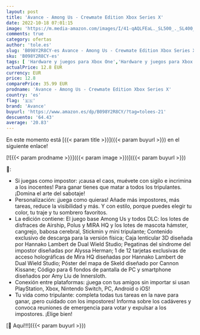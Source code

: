 ```yaml
---
layout: post
title: 'Avance - Among Us - Crewmate Edition Xbox Series X'
date: 2022-10-18 07:01:15
image: 'https://m.media-amazon.com/images/I/41-qAQLFEaL._SL500_._SL400_.jpg'
comments: true
category: ofertas
author: 'tole.es'
slug: 'B098Y2R8CY-es Avance - Among Us - Crewmate Edition Xbox Series X'
sku: 'B098Y2R8CY-es'
tags: [ 'Hardware y juegos para Xbox One','Hardware y juegos para Xbox Series X y S','Juegos para Xbox One','Videojuegos','avance','xbox','🇪🇸', ]
actualPrice: 12.8 EUR
currency: EUR
price: 12.8
comparePrice: 35.99 EUR
prodname: 'Avance - Among Us - Crewmate Edition Xbox Series X'
country: 'es'
flag: '🇪🇸'
brand: 'Avance'
buyurl: 'https://www.amazon.es/dp/B098Y2R8CY/?tag=tolees-21'
descuento: '64.43'
average: '20.83'
---
```


En este momento está [{{< param title >}}]({{< param buyurl >}}) en el siguiente enlace!

[![{{< param prodname >}}]({{< param image >}})]({{< param buyurl >}})

🔎:

- Si juegas como impostor: ¡causa el caos, muévete con sigilo e incrimina a los inocentes! Para ganar tienes que matar a todos los tripulantes. ¡Domina el arte del sabotaje!
- Personalización: ¡juega como quieras! Añade más impostores, más tareas, reduce la visibilidad y más. Y con estilo, porque puedes elegir tu color, tu traje y tu sombrero favoritos.
- La edición contiene: El juego base Among Us y todos DLC: los lotes de disfraces de Airship, Polus y MIRA HQ y los lotes de mascota hámster, cangrejo, babosa cerebral, Stickmin y mini tripulante; Contenido exclusivo de descarga para la versión física; Caja lenticular 3D diseñada por Hannako Lambert de Dual Wield Studio; Pegatinas del síndrome del impostor diseñadas por Alyssa Herman; 1 de 12 tarjetas exclusivas de acceso holográficas de Mira HQ diseñadas por Hannako Lambert de Dual Wield Studio; Póster del mapa de Skeld diseñado por Cannon Kissane; Código para 6 fondos de pantalla de PC y smartphone diseñados por Amy Liu de Innersloth.
- Conexión entre plataformas: ¡juega con tus amigos sin importar si usan PlayStation, Xbox, Nintendo Switch, PC, Android o iOS!
- Tu vida como tripulante: completa todas tus tareas en la nave para ganar, ¡pero cuidado con los impostores! Informa sobre los cadáveres y convoca reuniones de emergencia para votar y expulsar a los impostores. ¡Elige bien!

[🛒 Aquí!!!]({{< param buyurl >}})

